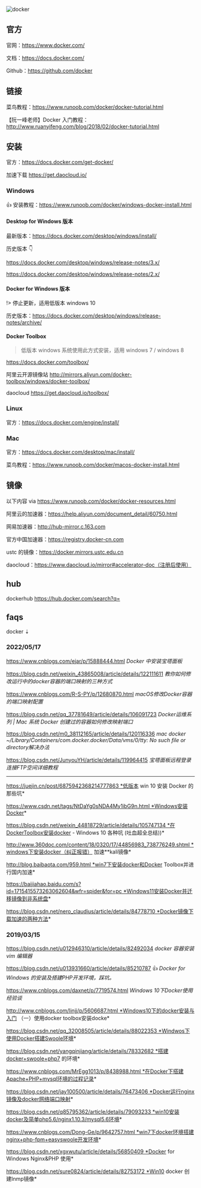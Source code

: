 ![docker](https://www.docker.com/wp-content/uploads/2021/10/contributors_1.png.webp)



## 官方

官网：https://www.docker.com/

文档：https://docs.docker.com/

Github：https://github.com/docker



## 链接

菜鸟教程：https://www.runoob.com/docker/docker-tutorial.html

【阮一峰老师】Docker 入门教程：
http://www.ruanyifeng.com/blog/2018/02/docker-tutorial.html



## 安装

官方：https://docs.docker.com/get-docker/

加速下载 https://get.daocloud.io/



### Windows

👍 安装教程：https://www.runoob.com/docker/windows-docker-install.html



#### Desktop for Windows 版本

最新版本：https://docs.docker.com/desktop/windows/install/



历史版本 👇

https://docs.docker.com/desktop/windows/release-notes/3.x/

https://docs.docker.com/desktop/windows/release-notes/2.x/



#### Docker for Windows 版本

!> 停止更新，适用低版本 windows 10

历史版本：https://docs.docker.com/desktop/windows/release-notes/archive/



#### Docker Toolbox

> 低版本 windows 系统使用此方式安装，适用 windows 7 / windows 8

https://docs.docker.com/toolbox/

阿里云开源镜像站 http://mirrors.aliyun.com/docker-toolbox/windows/docker-toolbox/

daocloud https://get.daocloud.io/toolbox/



### Linux

官方：https://docs.docker.com/engine/install/



### Mac

官方：https://docs.docker.com/desktop/mac/install/

菜鸟教程：https://www.runoob.com/docker/macos-docker-install.html



## 镜像

以下内容 via https://www.runoob.com/docker/docker-resources.html

阿里云的加速器：https://help.aliyun.com/document_detail/60750.html

网易加速器：http://hub-mirror.c.163.com

官方中国加速器：https://registry.docker-cn.com

ustc 的镜像：https://docker.mirrors.ustc.edu.cn

daocloud：https://www.daocloud.io/mirror#accelerator-doc（注册后使用）



## hub

dockerhub https://hub.docker.com/search?q=



## faqs

docker ⇣

### 2022/05/17

https://www.cnblogs.com/ejar/p/15888444.html *Docker 中安装宝塔面板*

https://blog.csdn.net/weixin_43865008/article/details/122111611 *教你如何修改运行中的docker容器的端口映射的三种方式*

https://www.cnblogs.com/R-S-PY/p/12680870.html *macOS修改Docker容器的端口映射配置* 

https://blog.csdn.net/qq_37781649/article/details/106091723 *Docker运维系列 | Mac 系统 Docker 创建过的容器如何修改映射端口*

https://blog.csdn.net/m0_38112165/article/details/120116336 *mac docker ~/Library/Containers/com.docker.docker/Data/vms/0/tty: No such file or directory解决办法*

https://blog.csdn.net/JunyouYH/article/details/119964415 *宝塔面板远程登录连接FTP空间详细教程*



------

https://juejin.cn/post/6875942368214777863 *低版本 win 10 安装 Docker 的那些坑*

https://www.csdn.net/tags/NtDaYg0sNDA4My1ibG9n.html *Windows安装Docker*

https://blog.csdn.net/weixin_44818729/article/details/105747134 *在DockerToolbox安装docker - Windows 10 各种坑 (吐血超全总结))*

http://www.360doc.com/content/18/0320/17/44856983_738776249.shtml *windows下安装docker（纠正报错） 加速**kali镜像*

http://blog.baibaota.com/959.html *win7下安装docker和Docker Toolbox并进行国内加速*

https://baijiahao.baidu.com/s?id=1715415573263062604&wfr=spider&for=pc *Windows11安装Docker并迁移镜像到非系统盘*

https://blog.csdn.net/nero_claudius/article/details/84778710 *Docker镜像下载加速的两种方法*

### 2019/03/15

https://blog.csdn.net/u012946310/article/details/82492034 *docker 容器安装 vim 编辑器*

https://blog.csdn.net/u013931660/article/details/85210787 👍 *Docker for Windows 的安装及搭建PHP开发环境，踩坑。*

https://www.cnblogs.com/daxnet/p/7719574.html *Windows 10下Docker使用经验谈*

http://www.cnblogs.com/linjj/p/5606687.html *Windows10下的docker安装与入门 （一）使用docker toolbox安装docke*

https://blog.csdn.net/qq_32008505/article/details/88022353 *Windwos下使用Docker搭建Swoole环境*

https://blog.csdn.net/yangqinjiang/article/details/78332682 *搭建docker+swoole+php7 的环境*

https://www.cnblogs.com/MrEgg1013/p/8438988.html *在Docker下搭建Apache+PHP+mysql环境的过程记录*

https://blog.csdn.net/jay100500/article/details/76473406 *Docker运行nginx镜像及docker网络端口映射*

https://blog.csdn.net/q85795362/article/details/79093233 *win10安装docker及简单php5.6/nginx1.10.3/mysql5.6环境*

https://www.cnblogs.com/Dong-Ge/p/9642757.html *win7下docker环境搭建nginx+php-fpm+easyswoole开发环境*

https://blog.csdn.net/xgxwutu/article/details/56850409 *Docker for Windows Nginx&PHP 使用*

https://blog.csdn.net/sure0824/article/details/82753172 *Win10 docker 创建lnmp镜像*
